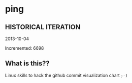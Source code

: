 # ping

## HISTORICAL ITERATION
2013-10-04

Incremented: 6698

## What is this?? 
Linux skills to hack the github commit visualization chart `;-)`
